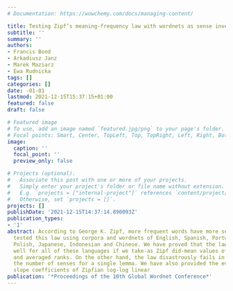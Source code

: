 ```yaml
---
# Documentation: https://wowchemy.com/docs/managing-content/

title: Testing Zipf’s meaning-frequency law with wordnets as sense inventories
subtitle: ''
summary: ''
authors:
- Francis Bond
- Arkadiusz Janz
- Marek Maziarz
- Ewa Rudnicka
tags: []
categories: []
date: -01-01
lastmod: 2021-12-15T15:37:15+01:00
featured: false
draft: false

# Featured image
# To use, add an image named `featured.jpg/png` to your page's folder.
# Focal points: Smart, Center, TopLeft, Top, TopRight, Left, Right, BottomLeft, Bottom, BottomRight.
image:
  caption: ''
  focal_point: ''
  preview_only: false

# Projects (optional).
#   Associate this post with one or more of your projects.
#   Simply enter your project's folder or file name without extension.
#   E.g. `projects = ["internal-project"]` references `content/project/deep-learning/index.md`.
#   Otherwise, set `projects = []`.
projects: []
publishDate: '2021-12-15T14:37:14.890093Z'
publication_types:
- '1'
abstract: According to George K. Zipf, more frequent words have more senses. We have
  tested this law using corpora and wordnets of English, Spanish, Portuguese, French,
  Polish, Japanese, Indonesian and Chinese. We have proved that the law works pretty
  well for all of these languages if we take-as Zipf did-mean values of meaning count
  and averaged ranks. On the other hand, the law disastrously fails in predicting
  the number of senses for a single lemma. We have also provided the evidence that
  slope coefficients of Zipfian log-log linear
publication: '*Proceedings of the 10th Global Wordnet Conference*'
---
```

